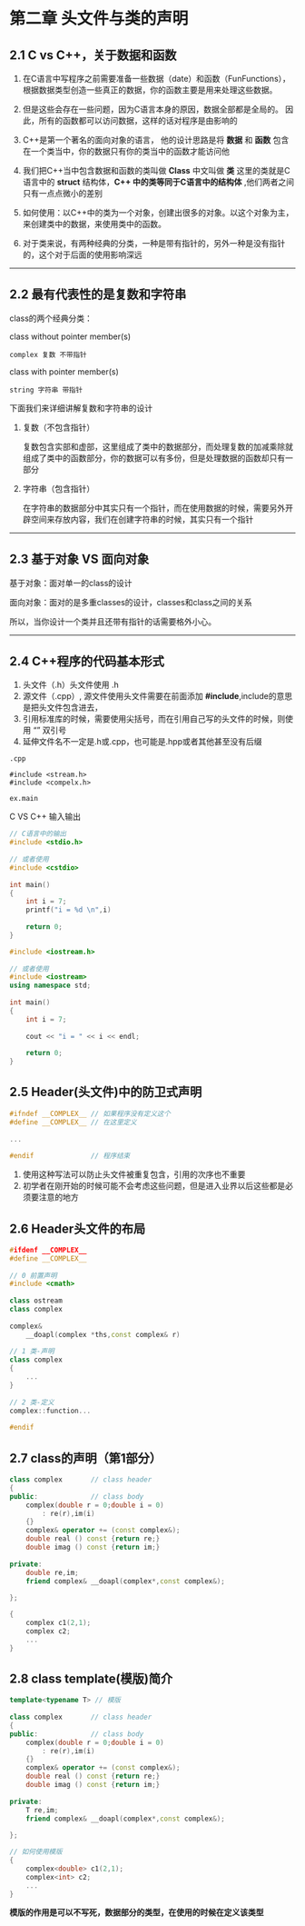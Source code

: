 #  第二章 头文件与类的声明
  
  
##  2.1 C vs C++，关于数据和函数
  
  
1. 在C语言中写程序之前需要准备一些数据（date）和函数（FunFunctions），根据数据类型创造一些真正的数据，你的函数主要是用来处理这些数据。
  
2. 但是这些会存在一些问题，因为C语言本身的原因，数据全部都是全局的。
因此，所有的函数都可以访问数据，这样的话对程序是由影响的
  
3. C++是第一个著名的面向对象的语言， 他的设计思路是将 __数据__  和 __函数__ 包含在一个类当中，你的数据只有你的类当中的函数才能访问他
  
4. 我们把C++当中包含数据和函数的类叫做 __Class__ 中文叫做 __类__ 这里的类就是C语言中的 __struct__ 结构体，__C++ 中的类等同于C语言中的结构体__ ,他们两者之间只有一点点微小的差别
  
5. 如何使用：以C++中的类为一个对象，创建出很多的对象。以这个对象为主，来创建类中的数据，来使用类中的函数。
  
6. 对于类来说，有两种经典的分类，一种是带有指针的，另外一种是没有指针的，这个对于后面的使用影响深远
  
****
  
##  2.2 最有代表性的是复数和字符串
  
class的两个经典分类：
  
class without pointer member(s) 
  
    complex 复数 不带指针
  
class with pointer member(s) 
  
    string 字符串 带指针
  
  
  
  
下面我们来详细讲解复数和字符串的设计
  
1. 复数（不包含指针）
  
    复数包含实部和虚部，这里组成了类中的数据部分，而处理复数的加减乘除就组成了类中的函数部分，你的数据可以有多份，但是处理数据的函数却只有一部分
  
2. 字符串（包含指针）
  
    在字符串的数据部分中其实只有一个指针，而在使用数据的时候，需要另外开辟空间来存放内容，我们在创建字符串的时候，其实只有一个指针
  
****
  
##  2.3 基于对象 VS 面向对象
  
  
基于对象：面对单一的class的设计
  
面向对象：面对的是多重classes的设计，classes和class之间的关系
  
所以，当你设计一个类并且还带有指针的话需要格外小心。
  
****
  
##  2.4 C++程序的代码基本形式
  
  
1. 头文件（.h）头文件使用 .h
2. 源文件（.cpp）, 源文件使用头文件需要在前面添加 __#include__,include的意思是把头文件包含进去，
3. 引用标准库的时候，需要使用尖括号，而在引用自己写的头文件的时候，则使用 “” 双引号
4. 延伸文件名不一定是.h或.cpp，也可能是.hpp或者其他甚至没有后缀
```cpp{.line-numbers}
.cpp
  
#include <stream.h>
#include <compelx.h>
  
ex.main
```
  
C VS C++ 输入输出
  
```c
// C语言中的输出
#include <stdio.h>
  
// 或者使用
#include <cstdio>
  
int main()
{
    int i = 7;
    printf("i = %d \n",i)
  
    return 0;
}
```
  
```cpp
#include <iostream.h>
  
// 或者使用
#include <iostream>
using namespace std;
  
int main()
{
    int i = 7;
  
    cout << "i = " << i << endl;
  
    return 0;
}
```
  
##  2.5 Header(头文件)中的防卫式声明
  
  
```cpp
#ifndef __COMPLEX__ // 如果程序没有定义这个
#define __COMPLEX__ // 在这里定义
  
... 
  
#endif              // 程序结束
```
  
1. 使用这种写法可以防止头文件被重复包含，引用的次序也不重要
2. 初学者在刚开始的时候可能不会考虑这些问题，但是进入业界以后这些都是必须要注意的地方
  
##  2.6 Header头文件的布局
  
  
```cpp
#ifdenf __COMPLEX__
#define __COMPLEX__
  
// 0 前置声明
#include <cmath>
  
class ostream
class complex
  
complex&
    __doapl(complex *ths,const complex& r)
  
// 1 类-声明
class complex
{
    ...
}
  
// 2 类-定义
complex::function...
  
#endif
```
  
##  2.7 class的声明（第1部分）
  
  
```cpp
class complex       // class header
{                   
public:             // class body
    complex(double r = 0;double i = 0)
        : re(r),im(i)
    {}
    complex& operator += (const complex&);
    double real () const {return re;}
    double imag () const {return im;}
  
private:
    double re,im;
    friend complex& __doapl(complex*,const complex&);
  
};
```
  
```cpp
{
    complex c1(2,1);
    complex c2;
    ...
}
```
  
##  2.8 class template(模版)简介
  
  
```cpp
template<typename T> // 模版
  
class complex       // class header
{                   
public:             // class body
    complex(double r = 0;double i = 0)
        : re(r),im(i)
    {}
    complex& operator += (const complex&);
    double real () const {return re;}
    double imag () const {return im;}
  
private:
    T re,im;
    friend complex& __doapl(complex*,const complex&);
  
};
```
  
```cpp
// 如何使用模版
{
    complex<double> c1(2,1);
    complex<int> c2;
    ...
}
```
  
__模版的作用是可以不写死，数据部分的类型，在使用的时候在定义该类型__
  
  